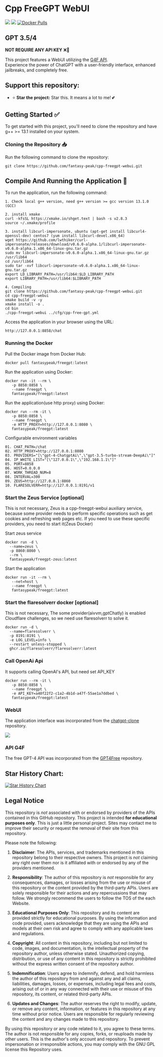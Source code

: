 # Cpp FreeGPT WebUI

[![](https://github.com/fantasy-peak/cpp-freegpt-webui/workflows/ubuntu-gcc13/badge.svg)](https://github.com/fantasy-peak/cpp-freegpt-webui/actions) [![](https://github.com/fantasy-peak/cpp-freegpt-webui/workflows/ubuntu-clang18/badge.svg)](https://github.com/fantasy-peak/cpp-freegpt-webui/actions) [![Docker Pulls](https://img.shields.io/docker/pulls/fantasypeak/freegpt?logo=docker
)](https://hub.docker.com/r/fantasypeak/freegpt/)

## GPT 3.5/4

<strong>NOT REQUIRE ANY API KEY</strong> ❌🔑

This project features a WebUI utilizing the [G4F API](https://github.com/xtekky/gpt4free). <br>
Experience the power of ChatGPT with a user-friendly interface, enhanced jailbreaks, and completely free.


## Support this repository:

-   ⭐ **Star the project:** Star this. It means a lot to me! 💕

## Getting Started :white_check_mark:  
To get started with this project, you'll need to clone the repository and have g++ >= 13.1 installed on your system.

### Cloning the Repository :inbox_tray:
Run the following command to clone the repository:  

```
git clone https://github.com/fantasy-peak/cpp-freegpt-webui.git
```

## Compile And Running the Application :rocket:
To run the application, run the following command:

```
1. Check local g++ version, need g++ version >= gcc version 13.1.0 (GCC)

2. install xmake
curl -kfsSL https://xmake.io/shget.text | bash -s v2.8.3
source ~/.xmake/profile

3. install libcurl-impersonate, ubuntu (apt-get install libcurl4-openssl-dev) centos7 (yum install libcurl-devel.x86_64)
wget https://github.com/lwthiker/curl-impersonate/releases/download/v0.6.0-alpha.1/libcurl-impersonate-v0.6.0-alpha.1.x86_64-linux-gnu.tar.gz
sudo mv libcurl-impersonate-v0.6.0-alpha.1.x86_64-linux-gnu.tar.gz /usr/lib64
cd /usr/lib64
sudo tar -xvf libcurl-impersonate-v0.6.0-alpha.1.x86_64-linux-gnu.tar.gz
export LD_LIBRARY_PATH=/usr/lib64:$LD_LIBRARY_PATH
export LIBRARY_PATH=/usr/lib64:$LIBRARY_PATH

4. Compiling
git clone https://github.com/fantasy-peak/cpp-freegpt-webui.git
cd cpp-freegpt-webui
xmake build -v -y
xmake install -o .
cd bin
./cpp-freegpt-webui ../cfg/cpp-free-gpt.yml
```

Access the application in your browser using the URL:
```
http://127.0.0.1:8858/chat
```

### Running the Docker
Pull the Docker image from Docker Hub:
```
docker pull fantasypeak/freegpt:latest
```

Run the application using Docker:
```
docker run -it --rm \
   -p 8858:8858 \
   --name freegpt \
   fantasypeak/freegpt:latest
```
Run the application(use http proxy) using Docker:
```
docker run --rm -it \
   -p 8858:8858 \
   --name freegpt \
   -e HTTP_PROXY=http://127.0.0.1:8080 \
   fantasypeak/freegpt:latest
```

Configurable environment variables
```
01. CHAT_PATH=/chat
02. HTTP_PROXY=http://127.0.0.1:8080
03. PROVIDERS="[\"gpt-4-ChatgptAi\",\"gpt-3.5-turbo-stream-DeepAi\"]"
04. IP_WHITE_LIST="[\"127.0.0.1\",\"192.168.1.1\"]"
05. PORT=8858
06. HOST=0.0.0.0
07. WORK_THREAD_NUM=8
08. INTERVAL=300
09. ZEUS=http://127.0.0.1:8860
10. FLARESOLVERR=http://127.0.0.1:8191/v1
```

### Start the Zeus Service [optional]
This is not necessary, Zeus is a cpp-freegpt-webui auxiliary service, because some provider needs to perform specific operations such as get cookies and refreshing web pages etc.
If you need to use these specific providers, you need to start it(Zeus Docker)

Start zeus service
```
docker run -d \
  --name=zeus \
  -p 8860:8860 \
  --rm \
  fantasypeak/freegpt-zeus:latest
```
Start the application
```
docker run -it --rm \
   --net=host \
   --name freegpt \
   fantasypeak/freegpt:latest
```

### Start the flaresolverr docker [optional]
This is not necessary, The some provider(aivvm,gptChatly) is enabled Cloudflare challenges, so we need use flaresolverr to solve it.
```
docker run -d \
  --name=flaresolverr \
  -p 8191:8191 \
  -e LOG_LEVEL=info \
  --restart unless-stopped \
  ghcr.io/flaresolverr/flaresolverr:latest
```

### Call OpenAi Api
It supports calling OpenAI's API, but need set API_KEY
```
docker run --rm -it \
   -p 8858:8858 \
   --name freegpt \
   -e API_KEY=a40f22f2-c1a2-4b1d-a47f-55ae1a7ddbed \
   fantasypeak/freegpt:latest
```

### WebUI
The application interface was incorporated from the [chatgpt-clone](https://github.com/xtekky/chatgpt-clone) repository.

<img src='chat.png'>

### API G4F
The free GPT-4 API was incorporated from the [GPT4Free](https://github.com/xtekky/gpt4free) repository.

## Star History Chart:

[![Star History Chart](https://api.star-history.com/svg?repos=fantasy-peak/cpp-freegpt-webui&theme=light)](https://github.com/fantasy-peak/cpp-freegpt-webui/stargazers)

## Legal Notice
This repository is _not_ associated with or endorsed by providers of the APIs contained in this GitHub repository. This
project is intended **for educational purposes only**. This is just a little personal project. Sites may contact me to
improve their security or request the removal of their site from this repository.

Please note the following:

1. **Disclaimer**: The APIs, services, and trademarks mentioned in this repository belong to their respective owners.
   This project is _not_ claiming any right over them nor is it affiliated with or endorsed by any of the providers
   mentioned.

2. **Responsibility**: The author of this repository is _not_ responsible for any consequences, damages, or losses
   arising from the use or misuse of this repository or the content provided by the third-party APIs. Users are solely
   responsible for their actions and any repercussions that may follow. We strongly recommend the users to follow the
   TOS of the each Website.

3. **Educational Purposes Only**: This repository and its content are provided strictly for educational purposes. By
   using the information and code provided, users acknowledge that they are using the APIs and models at their own risk
   and agree to comply with any applicable laws and regulations.

4. **Copyright**: All content in this repository, including but not limited to code, images, and documentation, is the
   intellectual property of the repository author, unless otherwise stated. Unauthorized copying, distribution, or use
   of any content in this repository is strictly prohibited without the express written consent of the repository
   author.

5. **Indemnification**: Users agree to indemnify, defend, and hold harmless the author of this repository from and
   against any and all claims, liabilities, damages, losses, or expenses, including legal fees and costs, arising out of
   or in any way connected with their use or misuse of this repository, its content, or related third-party APIs.

6. **Updates and Changes**: The author reserves the right to modify, update, or remove any content, information, or
   features in this repository at any time without prior notice. Users are responsible for regularly reviewing the
   content and any changes made to this repository.

By using this repository or any code related to it, you agree to these terms. The author is not responsible for any
copies, forks, or reuploads made by other users. This is the author's only account and repository. To prevent
impersonation or irresponsible actions, you may comply with the GNU GPL license this Repository uses.
